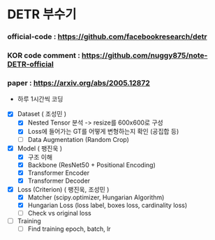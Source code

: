 # DETR 부수기

### official-code : https://github.com/facebookresearch/detr

### KOR code comment : https://github.com/nuggy875/note-DETR-official

### paper : https://arxiv.org/abs/2005.12872

- 하루 1시간씩 코딩

- [x] Dataset ( 조성민 )
  - [x] Nested Tensor 분석 -> resize를 600x600로 구성
  - [x] Loss에 들어가는 GT를 어떻게 변형하는지 확인 (공집합 등)
  - [ ] Data Augmentation (Random Crop)
- [x] Model ( 팽진욱 )
  - [x] 구조 이해
  - [x] Backbone (ResNet50 + Positional Encoding)
  - [x] Transformer Encoder
  - [x] Transformer Decoder
- [x] Loss (Criterion) ( 팽진욱, 조성민 )
  - [x] Matcher (scipy.optimizer, Hungarian Algorithm)
  - [x] Hungarian Loss (loss label, boxes loss, cardinality loss)
  - [ ] Check vs original loss
- [ ] Training 
  - [ ] Find training epoch, batch, lr 
